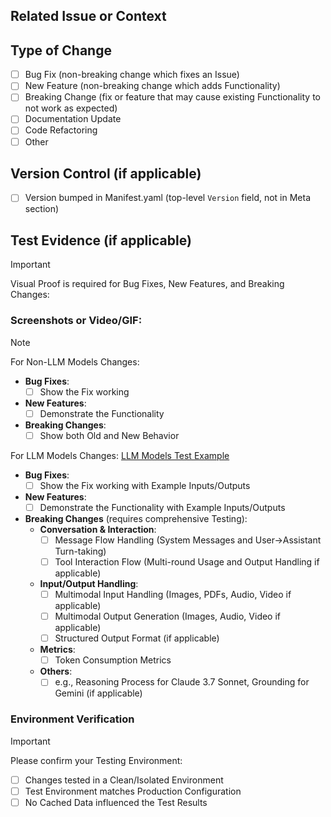 ## Related Issue or Context
<!-- 
- Link related Issues if applicable: #issue_number
- Or provide Context about why this Change is needed
-->

## Type of Change
<!-- Put an `x` in all the boxes that apply -->
- [ ] Bug Fix (non-breaking change which fixes an Issue)
- [ ] New Feature (non-breaking change which adds Functionality)
- [ ] Breaking Change (fix or feature that may cause existing Functionality to not work as expected)
- [ ] Documentation Update
- [ ] Code Refactoring
- [ ] Other

## Version Control (if applicable)
- [ ] Version bumped in Manifest.yaml (top-level `Version` field, not in Meta section)
<!-- Version format: MAJOR.MINOR.PATCH
- MAJOR (0.x.x): Reserved for Major Releases with widespread Breaking Changes
- MINOR (x.0.x): For New Features or limited Breaking Changes
- PATCH (x.x.0): For backwards-compatible Bug Fixes and minor Improvements
-->

## Test Evidence (if applicable)
> [!IMPORTANT]
> Visual Proof is required for Bug Fixes, New Features, and Breaking Changes:

### Screenshots or Video/GIF:
<!-- Provide your evidence here -->

> [!NOTE]
> For Non-LLM Models Changes:
> - **Bug Fixes**:
>   - [ ] Show the Fix working
> - **New Features**:
>   - [ ] Demonstrate the Functionality
> - **Breaking Changes**:
>   - [ ] Show both Old and New Behavior
>
> For LLM Models Changes:
> [LLM Models Test Example](https://github.com/langgenius/dify-official-plugins/blob/main/.assets/test-examples/llm-plugin-tests/llm_test_example.md)
> - **Bug Fixes**:
>   - [ ] Show the Fix working with Example Inputs/Outputs
> - **New Features**:
>   - [ ] Demonstrate the Functionality with Example Inputs/Outputs
> - **Breaking Changes** (requires comprehensive Testing):
>   - **Conversation & Interaction**:
>     - [ ] Message Flow Handling (System Messages and User→Assistant Turn-taking)
>     - [ ] Tool Interaction Flow (Multi-round Usage and Output Handling if applicable)
>   - **Input/Output Handling**:
>     - [ ] Multimodal Input Handling (Images, PDFs, Audio, Video if applicable)
>     - [ ] Multimodal Output Generation (Images, Audio, Video if applicable)
>     - [ ] Structured Output Format (if applicable)
>   - **Metrics**:
>     - [ ] Token Consumption Metrics
>   - **Others**:
>     - [ ] e.g., Reasoning Process for  Claude 3.7 Sonnet, Grounding for Gemini (if applicable)

### Environment Verification
> [!IMPORTANT]
> Please confirm your Testing Environment:
- [ ] Changes tested in a Clean/Isolated Environment
- [ ] Test Environment matches Production Configuration
- [ ] No Cached Data influenced the Test Results 